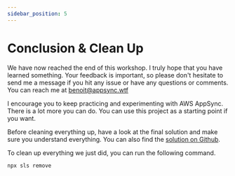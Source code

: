 ```yaml
---
sidebar_position: 5
---
```


# Conclusion & Clean Up

We have now reached the end of this workshop. I truly hope that you have learned something. Your feedback is important, so please don't hesitate to send me a message if you hit any issue or have any questions or comments. You can reach me at benoit@appsync.wtf

I encourage you to keep practicing and experimenting with AWS AppSync. There is a lot more you can do. You can use this project as a starting point if you want.

Before cleaning everything up, have a look at the final solution and make sure you understand everything. You can also find the [solution on Github](https://github.com/bboure/appsync-typescript-workshop/tree/solution). 

To clean up everything we just did, you can run the following command.

```bash
npx sls remove
```
